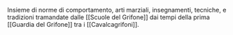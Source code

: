 Insieme di norme di comportamento, arti marziali, insegnamenti, tecniche, e tradizioni tramandate dalle [[Scuole del Grifone]] dai tempi della prima [[Guardia del Grifone]] tra i [[Cavalcagrifoni]].